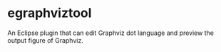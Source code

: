 egraphviztool
=============

An Eclipse plugin that can edit Graphviz dot language and preview the output figure of Graphviz.
